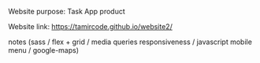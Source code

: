 Website purpose: Task App product

Website link: https://tamircode.github.io/website2/

notes (sass / flex + grid / media queries responsiveness / javascript mobile menu / google-maps)
